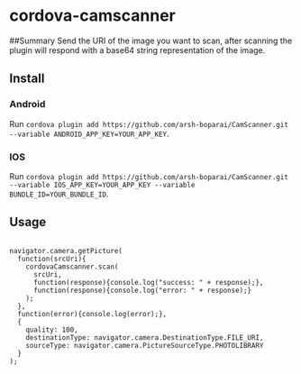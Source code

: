 # cordova-camscanner

##Summary
Send the URI of the image you want to scan, after scanning the plugin will respond with a base64 string representation of the image.

## Install

### Android
Run `cordova plugin add https://github.com/arsh-boparai/CamScanner.git --variable ANDROID_APP_KEY=YOUR_APP_KEY`.

### IOS
Run `cordova plugin add https://github.com/arsh-boparai/CamScanner.git --variable IOS_APP_KEY=YOUR_APP_KEY --variable BUNDLE_ID=YOUR_BUNDLE_ID`.

## Usage
```

navigator.camera.getPicture(
  function(srcUri){
    cordovaCamscanner.scan(
      srcUri,
      function(response){console.log("success: " + response);},
      function(response){console.log("error: " + response);}
    );
  },
  function(error){console.log(error);},
  {
    quality: 100,
    destinationType: navigator.camera.DestinationType.FILE_URI,
    sourceType: navigator.camera.PictureSourceType.PHOTOLIBRARY
  }
);

```